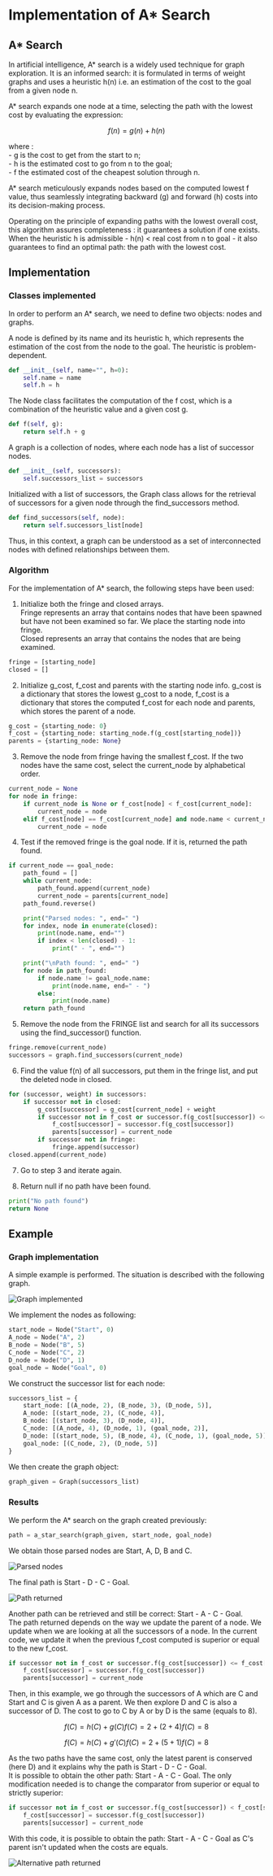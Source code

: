 # Implementation of A* Search
## A* Search 

In artificial intelligence, A* search is a widely used technique for graph exploration. It is an informed search: it is formulated in terms of weight graphs and uses a heuristic h(n) i.e. an estimation of the cost to the goal from a given node n.  

A* search expands one node at a time, selecting the path with the lowest cost by evaluating the expression:  

```math
f(n) = g(n) + h(n)
```

where :  
    - g is the cost to get from the start to n;  
    - h is the estimated cost to go from n to the goal;  
    - f the estimated cost of the cheapest solution through n.  

A* search meticulously expands nodes based on the computed lowest f value, thus seamlessly integrating backward (g) and forward (h) costs into its decision-making process.  

Operating on the principle of expanding paths with the lowest overall cost, this algorithm assures completeness : it guarantees a solution if one exists.
When the heuristic h is admissible - h(n) < real cost from n to goal - it also guarantees to find an optimal path: the path with the lowest cost.

## Implementation
### Classes implemented
In order to perform an A* search, we need to define two objects: nodes and graphs.  

A node is defined by its name and its heuristic h, which represents the estimation of the cost from the node to the goal. The heuristic is problem-dependent.  

``` python
def __init__(self, name="", h=0):
    self.name = name
    self.h = h
```

The Node class facilitates the computation of the f cost, which is a combination of the heuristic value and a given cost g. 
``` python
def f(self, g):
    return self.h + g
```

A graph is a collection of nodes, where each node has a list of successor nodes.
``` python
def __init__(self, successors):
    self.successors_list = successors
```
Initialized with a list of successors, the Graph class allows for the retrieval of successors for a given node through the find_successors method. 
``` python
def find_successors(self, node):
    return self.successors_list[node]
```
Thus, in this context, a graph can be understood as a set of interconnected nodes with defined relationships between them.

### Algorithm
For the implementation of A* search, the following steps have been used:

1. Initialize both the fringe and closed arrays.   
Fringe represents an array that contains nodes that have been spawned but have not been examined so far. We place the starting node into fringe.  
Closed represents an array that contains the nodes that are being examined. 

``` python
fringe = [starting_node]
closed = []
```
2. Initialize g_cost, f_cost and parents with the starting node info. 
g_cost is a dictionary that stores the lowest g_cost to a node, f_cost is a dictionary that stores the computed f_cost for each node and parents, which stores the parent of a node. 

``` python
g_cost = {starting_node: 0}
f_cost = {starting_node: starting_node.f(g_cost[starting_node])}
parents = {starting_node: None}
```

3. Remove the node from fringe having the smallest f_cost. If the two nodes have the same cost, select the current_node by alphabetical order.

``` python
current_node = None
for node in fringe:
    if current_node is None or f_cost[node] < f_cost[current_node]:
        current_node = node
    elif f_cost[node] == f_cost[current_node] and node.name < current_node.name:
        current_node = node
```

4. Test if the removed fringe is the goal node. If it is, returned the path found.

``` python
if current_node == goal_node:
    path_found = []
    while current_node:
        path_found.append(current_node)
        current_node = parents[current_node]
    path_found.reverse()

    print("Parsed nodes: ", end=" ")
    for index, node in enumerate(closed):
        print(node.name, end="")
        if index < len(closed) - 1:
            print(" - ", end="")

    print("\nPath found: ", end=" ")
    for node in path_found:
        if node.name != goal_node.name:
            print(node.name, end=" - ")
        else:
            print(node.name)
    return path_found
```

5. Remove the node from the FRINGE list and search for all its successors using the find_successor() function.

``` python
fringe.remove(current_node)
successors = graph.find_successors(current_node)
```

6. Find the value f(n) of all successors, put them in the fringe list, and put the deleted node in closed.

``` python
for (successor, weight) in successors:
    if successor not in closed:
        g_cost[successor] = g_cost[current_node] + weight
        if successor not in f_cost or successor.f(g_cost[successor]) <= f_cost[successor]:
            f_cost[successor] = successor.f(g_cost[successor])
            parents[successor] = current_node
        if successor not in fringe:
            fringe.append(successor)
closed.append(current_node)
```

7. Go to step 3 and iterate again.

8. Return null if no path have been found.

``` python
print("No path found")
return None
```

## Example
### Graph implementation
A simple example is performed. The situation is described with the following graph.

![Graph implemented](images/graph.png)

We implement the nodes as following: 

``` python
start_node = Node("Start", 0)
A_node = Node("A", 2)
B_node = Node("B", 5)
C_node = Node("C", 2)
D_node = Node("D", 1)
goal_node = Node("Goal", 0)
```

We construct the successor list for each node: 

``` python
successors_list = {
    start_node: [(A_node, 2), (B_node, 3), (D_node, 5)],
    A_node: [(start_node, 2), (C_node, 4)],
    B_node: [(start_node, 3), (D_node, 4)],
    C_node: [(A_node, 4), (D_node, 1), (goal_node, 2)],
    D_node: [(start_node, 5), (B_node, 4), (C_node, 1), (goal_node, 5)],
    goal_node: [(C_node, 2), (D_node, 5)]
}
```

We then create the graph object:

``` python
graph_given = Graph(successors_list)
```

### Results

We perform the A* search on the graph created previously: 

``` python
path = a_star_search(graph_given, start_node, goal_node)
```

We obtain those parsed nodes are Start, A, D, B and C.  

![Parsed nodes](images/results_parsed_nodes.png)

The final path is Start - D - C - Goal.  

![Path returned](images/results_path_found.png)

Another path can be retrieved and still be correct: Start - A - C - Goal.  
The path returned depends on the way we update the parent of a node. We update when we are looking at all the successors of a node. In the current code, we update it when the previous f_cost computed is superior or equal to the new f_cost.

``` python
if successor not in f_cost or successor.f(g_cost[successor]) <= f_cost[successor]:
    f_cost[successor] = successor.f(g_cost[successor])
    parents[successor] = current_node
```

Then, in this example, we go through the successors of A which are C and Start and C is given A as a parent. We then explore D and C is also a successor of D. The cost to go to C by A or by D is the same (equals to 8).

``` math
f(C) = h(C) + g(C)
f(C) = 2 + (2 + 4) 
f(C) = 8
```

``` math
f(C) = h(C) + g'(C)
f(C) = 2 + (5 + 1) 
f(C) = 8
```

As the two paths have the same cost, only the latest parent is conserved (here D) and it explains why the path is Start - D - C - Goal.  
It is possible to obtain the other path: Start - A - C - Goal. The only modification needed is to change the comparator from superior or equal to strictly superior: 

``` python
if successor not in f_cost or successor.f(g_cost[successor]) < f_cost[successor]:
    f_cost[successor] = successor.f(g_cost[successor])
    parents[successor] = current_node
```

With this code, it is possible to obtain the path: Start - A - C - Goal as C's parent isn't updated when the costs are equals. 

![Alternative path returned](images/alternative_path.png)
